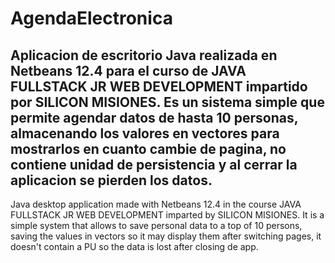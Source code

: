 # AgendaElectronica
Aplicacion de escritorio Java realizada en Netbeans 12.4 para el curso de JAVA FULLSTACK JR WEB DEVELOPMENT impartido por SILICON MISIONES.
Es un sistema simple que permite agendar datos de hasta 10 personas, almacenando los valores en vectores para mostrarlos en cuanto cambie de pagina, no contiene unidad de persistencia y al cerrar la aplicacion se pierden los datos.
------------------------------------------------------------------------------------------------------------------
Java desktop application made with Netbeans 12.4 in the course JAVA FULLSTACK JR WEB DEVELOPMENT imparted by SILICON MISIONES.
It is a simple system that allows to save personal data to a top of 10 persons, saving the values in vectors so it may display them after switching pages, it doesn't contain a PU so the data is lost after closing de app.
